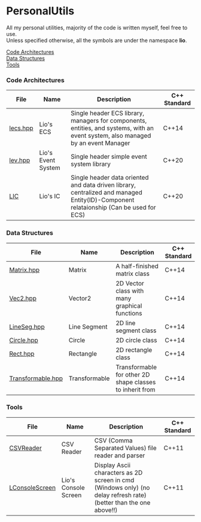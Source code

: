 # PersonalUtils

All my personal utilities, majority of the code is written myself, feel free to use.  
Unless specified otherwise, all the symbols are under the namespace **lio**.

[Code Architectures](https://github.com/LioQing/PersonalUtils/tree/master/code%20architectures)  
[Data Structures](https://github.com/LioQing/PersonalUtils/tree/master/data%20structures)  
[Tools](https://github.com/LioQing/PersonalUtils/tree/master/tools)  

### Code Architectures

File | Name | Description | C++ Standard
--- | --- | --- | ---
[lecs.hpp](https://github.com/LioQing/PersonalUtils/blob/master/code%20architectures/lecs.hpp) | Lio's ECS | Single header ECS library, managers for components, entities, and systems, with an event system, also managed by an event Manager | C++14
[lev.hpp](https://github.com/LioQing/PersonalUtils/blob/master/code%20architectures/lev.hpp) | Lio's Event System | Single header simple event system library | C++20
[LIC](https://github.com/LioQing/PersonalUtils/blob/master/code%20architectures/LIC) | Lio's IC | Single header data oriented and data driven library, centralized and managed Entity(ID)-Component relataionship (Can be used for ECS) | C++20
### Data Structures

File | Name | Description | C++ Standard
--- | --- | --- | ---
[Matrix.hpp](https://github.com/LioQing/PersonalUtils/blob/master/data%20structures/Matrix.hpp) | Matrix | A half-finished matrix class | C++14
[Vec2.hpp](https://github.com/LioQing/PersonalUtils/blob/master/data%20structures/Graphics/Vec2.hpp) | Vector2 | 2D Vector class with many graphical functions | C++14
[LineSeg.hpp](https://github.com/LioQing/PersonalUtils/blob/master/data%20structures/Graphics/LineSeg.hpp) | Line Segment | 2D line segment class | C++14
[Circle.hpp](https://github.com/LioQing/PersonalUtils/blob/master/data%20structures/Graphics/Circle.hpp) | Circle | 2D circle class | C++14
[Rect.hpp](https://github.com/LioQing/PersonalUtils/blob/master/data%20structures/Graphics/Rect.hpp) | Rectangle | 2D rectangle class | C++14
[Transformable.hpp](https://github.com/LioQing/PersonalUtils/blob/master/data%20structures/Graphics/Transformable.hpp) | Transformable | Transformable for other 2D shape classes to inherit from | C++14

### Tools

File | Name | Description | C++ Standard
--- | --- | --- | ---
[CSVReader](https://github.com/LioQing/PersonalUtils/blob/master/tools/CSVReader) | CSV Reader | CSV (Comma Separated Values) file reader and parser | C++11
[LConsoleScreen](https://github.com/LioQing/PersonalUtils/tree/master/tools/LConsoleScreen) | Lio's Console Screen | Display Ascii characters as 2D screen in cmd (Windows only) (no delay refresh rate) (better than the one above!!) | C++11
